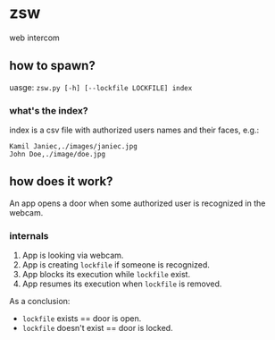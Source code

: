 # zsw
web intercom

## how to spawn?
uasge: `zsw.py [-h] [--lockfile LOCKFILE] index`

### what's the index?
index is a csv file with authorized users names and their faces, e.g.:
```
Kamil Janiec,./images/janiec.jpg
John Doe,./image/doe.jpg
```

## how does it work?
An app opens a door when some authorized user is recognized in the webcam.

### internals
1. App is looking via webcam.
2. App is creating `lockfile` if someone is recognized.
3. App blocks its execution while `lockfile` exist.
4. App resumes its execution when `lockfile` is removed.

As a conclusion:
- `lockfile` exists == door is open.
- `lockfile` doesn't exist == door is locked.
